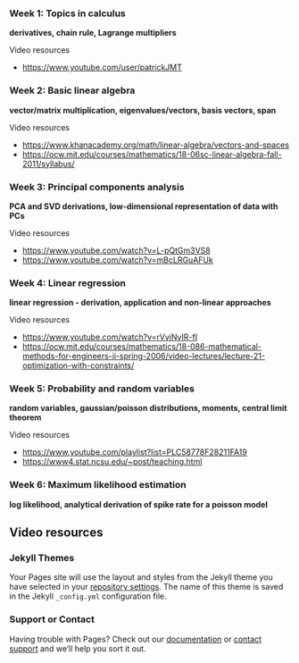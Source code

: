 ### Week 1: Topics in calculus

**derivatives, chain rule, Lagrange multipliers**

Video resources
- https://www.youtube.com/user/patrickJMT 

### Week 2: Basic linear algebra

**vector/matrix multiplication, eigenvalues/vectors, basis vectors, span**

Video resources
- https://www.khanacademy.org/math/linear-algebra/vectors-and-spaces
- https://ocw.mit.edu/courses/mathematics/18-06sc-linear-algebra-fall-2011/syllabus/

### Week 3: Principal components analysis

**PCA and SVD derivations, low-dimensional representation of data with PCs**

Video resources
- https://www.youtube.com/watch?v=L-pQtGm3VS8
- https://www.youtube.com/watch?v=mBcLRGuAFUk

### Week 4: Linear regression

**linear regression - derivation, application and non-linear approaches**

Video resources
- https://www.youtube.com/watch?v=rVviNyIR-fI
- https://ocw.mit.edu/courses/mathematics/18-086-mathematical-methods-for-engineers-ii-spring-2006/video-lectures/lecture-21-optimization-with-constraints/

### Week 5: Probability and random variables

**random variables, gaussian/poisson distributions, moments, central limit theorem**

Video resources
- https://www.youtube.com/playlist?list=PLC58778F28211FA19  
- https://www4.stat.ncsu.edu/~post/teaching.html

### Week 6: Maximum likelihood estimation

**log likelihood, analytical derivation of spike rate for a poisson model**

Video resources
- 


### Jekyll Themes

Your Pages site will use the layout and styles from the Jekyll theme you have selected in your [repository settings](https://github.com/JaneliaMLCourse/MathClub/settings). The name of this theme is saved in the Jekyll `_config.yml` configuration file.

### Support or Contact

Having trouble with Pages? Check out our [documentation](https://help.github.com/categories/github-pages-basics/) or [contact support](https://github.com/contact) and we’ll help you sort it out.
